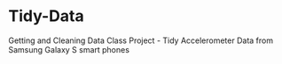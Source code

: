 # Tidy-Data
Getting and Cleaning Data Class Project - Tidy Accelerometer Data from Samsung Galaxy S smart phones

